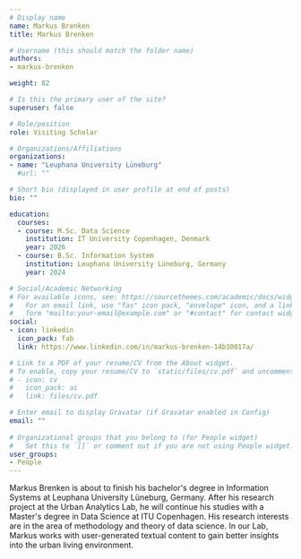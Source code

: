 ```yaml
---
# Display name
name: Markus Brenken
title: Markus Brenken

# Username (this should match the folder name)
authors:
- markus-brenken

weight: 82

# Is this the primary user of the site?
superuser: false

# Role/position
role: Visiting Scholar

# Organizations/Affiliations
organizations:
- name: "Leuphana University Lüneburg"
  #url: ""

# Short bio (displayed in user profile at end of posts)
bio: ""

education:
  courses:
  - course: M.Sc. Data Science
    institution: IT University Copenhagen, Denmark
    year: 2026
  - course: B.Sc. Information System
    institution: Leuphana University Lüneburg, Germany
    year: 2024

# Social/Academic Networking
# For available icons, see: https://sourcethemes.com/academic/docs/widgets/#icons
#   For an email link, use "fas" icon pack, "envelope" icon, and a link in the
#   form "mailto:your-email@example.com" or "#contact" for contact widget.
social:
- icon: linkedin
  icon_pack: fab
  link: https://www.linkedin.com/in/markus-brenken-14b30017a/

# Link to a PDF of your resume/CV from the About widget.
# To enable, copy your resume/CV to `static/files/cv.pdf` and uncomment the lines below.  
# - icon: cv
#   icon_pack: ai
#   link: files/cv.pdf

# Enter email to display Gravatar (if Gravatar enabled in Config)
email: ""
  
# Organizational groups that you belong to (for People widget)
#   Set this to `[]` or comment out if you are not using People widget.  
user_groups:
- People
---
```


Markus Brenken is about to finish his bachelor's degree in Information Systems at Leuphana University Lüneburg, Germany. After his research project at the Urban Analytics Lab, he will continue his studies with a Master's degree in Data Science at ITU Copenhagen. His research interests are in the area of methodology and theory of data science. In our Lab, Markus works with user-generated textual content to gain better insights into the urban living environment.

